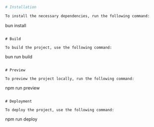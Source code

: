 ```bash
# Installation

To install the necessary dependencies, run the following command:

```

bun install

```

# Build

To build the project, use the following command:

```

bun run build

```

# Preview

To preview the project locally, run the following command:

```

npm run preview

```

# Deployment

To deploy the project, use the following command:

```

npm run deploy

```

```

